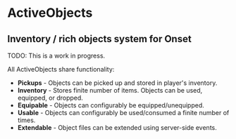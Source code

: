 # ActiveObjects
## Inventory / rich objects system for Onset

TODO:  This is a work in progress.


All ActiveObjects share functionality:

- **Pickups** - Objects can be picked up and stored in player's inventory.
- **Inventory** - Stores finite number of items.  Objects can be used, equipped, or dropped.
- **Equipable** - Objects can configurably be equipped/unequipped.
- **Usable** - Objects can configurably be used/consumed a finite number of times.
- **Extendable** - Object files can be extended using server-side events.
